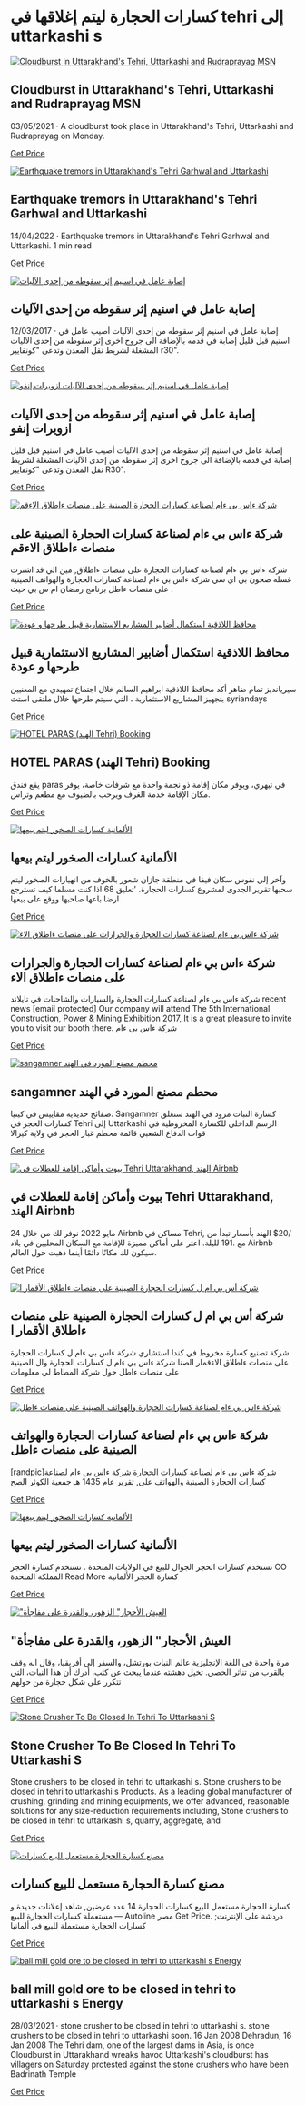 # كسارات الحجارة ليتم إغلاقها في tehri إلى uttarkashi s
<a href="https://mnn.zoosnet.net/LR/Chatpre.aspx?id=MNN94995150&p=https://vbl.co.za/" target="_blank">![Cloudburst in Uttarakhand's Tehri, Uttarkashi and Rudraprayag MSN](https://raw.githubusercontent.com/gcmcrusher/imgs/main/823.jpg)</a>
## Cloudburst in Uttarakhand's Tehri, Uttarkashi and Rudraprayag MSN
03/05/2021 · A cloudburst took place in Uttarakhand's Tehri, Uttarkashi and Rudraprayag on Monday.
<a href="https://mnn.zoosnet.net/LR/Chatpre.aspx?id=MNN94995150&p=https://vbl.co.za/" target="_blank">Get Price</a>
<a href="https://mnn.zoosnet.net/LR/Chatpre.aspx?id=MNN94995150&p=https://vbl.co.za/" target="_blank">![Earthquake tremors in Uttarakhand's Tehri Garhwal and Uttarkashi](https://raw.githubusercontent.com/gcmcrusher/imgs/main/528.jpg)</a>
## Earthquake tremors in Uttarakhand's Tehri Garhwal and Uttarkashi
14/04/2022 · Earthquake tremors in Uttarakhand's Tehri Garhwal and Uttarkashi. 1 min read 
<a href="https://mnn.zoosnet.net/LR/Chatpre.aspx?id=MNN94995150&p=https://vbl.co.za/" target="_blank">Get Price</a>
<a href="https://mnn.zoosnet.net/LR/Chatpre.aspx?id=MNN94995150&p=https://vbl.co.za/" target="_blank">![إصابة عامل في اسنيم إثر سقوطه من إحدى الآليات](https://raw.githubusercontent.com/gcmcrusher/imgs/main/167.jpg)</a>
## إصابة عامل في اسنيم إثر سقوطه من إحدى الآليات
12/03/2017 · إصابة عامل في اسنيم إثر سقوطه من إحدى الآليات أصيب عامل في اسنيم قبل قليل إصابة في قدمه بالإضافة الى جروح اخرى إثر سقوطه من إحدى الآليات المشغلة لشريط نقل المعدن وتدعى "كونفايير r30".
<a href="https://mnn.zoosnet.net/LR/Chatpre.aspx?id=MNN94995150&p=https://vbl.co.za/" target="_blank">Get Price</a>
<a href="https://mnn.zoosnet.net/LR/Chatpre.aspx?id=MNN94995150&p=https://vbl.co.za/" target="_blank">![إصابة عامل في اسنيم إثر سقوطه من إحدى الآليات ازويرات إنفو](https://raw.githubusercontent.com/gcmcrusher/imgs/main/67.jpg)</a>
## إصابة عامل في اسنيم إثر سقوطه من إحدى الآليات ازويرات إنفو
إصابة عامل في اسنيم إثر سقوطه من إحدى الآليات أصيب عامل في اسنيم قبل قليل إصابة في قدمه بالإضافة الى جروح اخرى إثر سقوطه من إحدى الآليات المشغلة لشريط نقل المعدن وتدعى "كونفايير R30".
<a href="https://mnn.zoosnet.net/LR/Chatpre.aspx?id=MNN94995150&p=https://vbl.co.za/" target="_blank">Get Price</a>
<a href="https://mnn.zoosnet.net/LR/Chatpre.aspx?id=MNN94995150&p=https://vbl.co.za/" target="_blank">![شركة ءاس بي ءام لصناعة كسارات الحجارة الصينية على منصات ءاطلاق الاءقم](https://raw.githubusercontent.com/gcmcrusher/imgs/main/536.jpg)</a>
## شركة ءاس بي ءام لصناعة كسارات الحجارة الصينية على منصات ءاطلاق الاءقم
شركة ءاس بي ءام لصناعة كسارات الحجارة على منصات ءاطلاق, مين الي قد اشترت غسله صحون بي اي سي شركة ءاس بي ءام لصناعة كسارات الحجارة والهواتف الصينية على منصات ءاطل برنامج رمضان ام س بي حيث .
<a href="https://mnn.zoosnet.net/LR/Chatpre.aspx?id=MNN94995150&p=https://vbl.co.za/" target="_blank">Get Price</a>
<a href="https://mnn.zoosnet.net/LR/Chatpre.aspx?id=MNN94995150&p=https://vbl.co.za/" target="_blank">![محافظ اللاذقية استكمال أضابير المشاريع الاستثمارية قبيل طرحها و عودة ](https://raw.githubusercontent.com/gcmcrusher/imgs/main/713.jpg)</a>
## محافظ اللاذقية استكمال أضابير المشاريع الاستثمارية قبيل طرحها و عودة 
سيريانديز تمام ضاهر أكد محافظ اللاذقية ابراهيم السالم خلال اجتماع تمهيدي مع المعنيين بتجهيز المشاريع الاستثمارية ، التي سيتم طرحها خلال ملتقى استث  syriandays
<a href="https://mnn.zoosnet.net/LR/Chatpre.aspx?id=MNN94995150&p=https://vbl.co.za/" target="_blank">Get Price</a>
<a href="https://mnn.zoosnet.net/LR/Chatpre.aspx?id=MNN94995150&p=https://vbl.co.za/" target="_blank">![HOTEL PARAS (الهند Tehri) Booking](https://raw.githubusercontent.com/gcmcrusher/imgs/main/703.jpg)</a>
## HOTEL PARAS (الهند Tehri) Booking
يقع فندق paras في تيهري، ويوفر مكان إقامة ذو نجمة واحدة مع شرفات خاصة، يوفر مكان الإقامة خدمة الغرف ويرحب بالضيوف مع مطعم وتراس.
<a href="https://mnn.zoosnet.net/LR/Chatpre.aspx?id=MNN94995150&p=https://vbl.co.za/" target="_blank">Get Price</a>
<a href="https://mnn.zoosnet.net/LR/Chatpre.aspx?id=MNN94995150&p=https://vbl.co.za/" target="_blank">![الألمانية كسارات الصخور ليتم بيعها](https://raw.githubusercontent.com/gcmcrusher/imgs/main/690.jpg)</a>
## الألمانية كسارات الصخور ليتم بيعها
وآخر إلى نفوس سكان فيفا في منطقة جازان شعور بالخوف من انهيارات الصخور ليتم سحبها تقرير الجدوى لمشروع كسارات الحجارة. 'تعليق 68 اذا كنت مسلما كيف تسترجع ارضا باعها صاحبها ووقع على بيعها 
<a href="https://mnn.zoosnet.net/LR/Chatpre.aspx?id=MNN94995150&p=https://vbl.co.za/" target="_blank">Get Price</a>
<a href="https://mnn.zoosnet.net/LR/Chatpre.aspx?id=MNN94995150&p=https://vbl.co.za/" target="_blank">![شركة ءاس بي ءام لصناعة كسارات الحجارة والجرارات على منصات ءاطلاق الاء](https://raw.githubusercontent.com/gcmcrusher/imgs/main/553.jpg)</a>
## شركة ءاس بي ءام لصناعة كسارات الحجارة والجرارات على منصات ءاطلاق الاء
شركة ءاس بي ءام لصناعة كسارات الحجارة والسيارات والشاحنات في تايلاند recent news [email protected] Our company will attend The 5th International Construction, Power & Mining Exhibition 2017, It is a great pleasure to invite you to visit our booth there. شركة ءاس بي ءام 
<a href="https://mnn.zoosnet.net/LR/Chatpre.aspx?id=MNN94995150&p=https://vbl.co.za/" target="_blank">Get Price</a>
<a href="https://mnn.zoosnet.net/LR/Chatpre.aspx?id=MNN94995150&p=https://vbl.co.za/" target="_blank">![sangamner محطم مصنع المورد في الهند](https://raw.githubusercontent.com/gcmcrusher/imgs/main/112.jpg)</a>
## sangamner محطم مصنع المورد في الهند
صفائح حديدية مقاييس في كينيا. Sangamner كسارة النبات مزود في الهند ستغلق كسارات الحجر في Tehri إلى Uttarkashi الرسم الداخلي للكسارة المخروطية في قوات الدفاع الشعبي قائمة محطم غبار الحجر في ولاية كيرالا
<a href="https://mnn.zoosnet.net/LR/Chatpre.aspx?id=MNN94995150&p=https://vbl.co.za/" target="_blank">Get Price</a>
<a href="https://mnn.zoosnet.net/LR/Chatpre.aspx?id=MNN94995150&p=https://vbl.co.za/" target="_blank">![بيوت وأماكن إقامة للعطلات في Tehri Uttarakhand, الهند Airbnb](https://raw.githubusercontent.com/gcmcrusher/imgs/main/527.jpg)</a>
## بيوت وأماكن إقامة للعطلات في Tehri Uttarakhand, الهند Airbnb
24 مايو 2022 نوفر لك من خلال Airbnb مساكن في ‎Tehri, الهند بأسعار تبدأ من ‎$20/لليلة. اعثر على أماكن مميزة للإقامة مع السكان المحليين في بلاد ‎191. مع Airbnb سيكون لك مكانًا دائمًا أينما ذهبت حول العالم.
<a href="https://mnn.zoosnet.net/LR/Chatpre.aspx?id=MNN94995150&p=https://vbl.co.za/" target="_blank">Get Price</a>
<a href="https://mnn.zoosnet.net/LR/Chatpre.aspx?id=MNN94995150&p=https://vbl.co.za/" target="_blank">![شركة أس بي ام ل كسارات الحجارة الصينية على منصات ءاطلاق الأقمار ا](https://raw.githubusercontent.com/gcmcrusher/imgs/main/237.jpg)</a>
## شركة أس بي ام ل كسارات الحجارة الصينية على منصات ءاطلاق الأقمار ا
شركة تصنيع كسارة مخروط في كندا استشاري شركة ءاس بي ءام ل كسارات الحجارة على منصات ءاطلاق الاءقمار الصنا شركة ءاس بي ءام ل كسارات الحجارة وال الصينية على منصات ءاطل حول شركة المطاط لي معلومات 
<a href="https://mnn.zoosnet.net/LR/Chatpre.aspx?id=MNN94995150&p=https://vbl.co.za/" target="_blank">Get Price</a>
<a href="https://mnn.zoosnet.net/LR/Chatpre.aspx?id=MNN94995150&p=https://vbl.co.za/" target="_blank">![شركة ءاس بي ءام لصناعة كسارات الحجارة والهواتف الصينية على منصات ءاطل](https://raw.githubusercontent.com/gcmcrusher/imgs/main/349.jpg)</a>
## شركة ءاس بي ءام لصناعة كسارات الحجارة والهواتف الصينية على منصات ءاطل
[randpic]شركة ءاس بي ءام لصناعة كسارات الحجارة شركة ءاس بي ءام لصناعة كسارات الحجارة الصينية والهواتف على, تقرير عام 1435 هـ جمعية الكوثر الصح
<a href="https://mnn.zoosnet.net/LR/Chatpre.aspx?id=MNN94995150&p=https://vbl.co.za/" target="_blank">Get Price</a>
<a href="https://mnn.zoosnet.net/LR/Chatpre.aspx?id=MNN94995150&p=https://vbl.co.za/" target="_blank">![الألمانية كسارات الصخور ليتم بيعها](https://raw.githubusercontent.com/gcmcrusher/imgs/main/218.jpg)</a>
## الألمانية كسارات الصخور ليتم بيعها
تستخدم كسارات الحجر الجوال للبيع في الولايات المتحدة . تستخدم كسارة الحجر CO المملكة المتحدة Read More كسارة الحجر الألمانية
<a href="https://mnn.zoosnet.net/LR/Chatpre.aspx?id=MNN94995150&p=https://vbl.co.za/" target="_blank">Get Price</a>
<a href="https://mnn.zoosnet.net/LR/Chatpre.aspx?id=MNN94995150&p=https://vbl.co.za/" target="_blank">!["العيش الأحجار" الزهور، والقدرة على مفاجأة](https://raw.githubusercontent.com/gcmcrusher/imgs/main/499.jpg)</a>
## "العيش الأحجار" الزهور، والقدرة على مفاجأة
مرة واحدة في اللغة الإنجليزية عالم النبات بورتشل، والسفر إلى أفريقيا، وقال انه وقف بالقرب من تناثر الحصى. تخيل دهشته عندما يبحث عن كثب، أدرك أن هذا النبات، التي تتكرر على شكل حجارة من حولهم 
<a href="https://mnn.zoosnet.net/LR/Chatpre.aspx?id=MNN94995150&p=https://vbl.co.za/" target="_blank">Get Price</a>
<a href="https://mnn.zoosnet.net/LR/Chatpre.aspx?id=MNN94995150&p=https://vbl.co.za/" target="_blank">![Stone Crusher To Be Closed In Tehri To Uttarkashi S](https://raw.githubusercontent.com/gcmcrusher/imgs/main/634.jpg)</a>
## Stone Crusher To Be Closed In Tehri To Uttarkashi S
Stone crushers to be closed in tehri to uttarkashi s. Stone crushers to be closed in tehri to uttarkashi s Products. As a leading global manufacturer of crushing, grinding and mining equipments, we offer advanced, reasonable solutions for any size-reduction requirements including, Stone crushers to be closed in tehri to uttarkashi s, quarry, aggregate, and 
<a href="https://mnn.zoosnet.net/LR/Chatpre.aspx?id=MNN94995150&p=https://vbl.co.za/" target="_blank">Get Price</a>
<a href="https://mnn.zoosnet.net/LR/Chatpre.aspx?id=MNN94995150&p=https://vbl.co.za/" target="_blank">![مصنع كسارة الحجارة مستعمل للبيع كسارات](https://raw.githubusercontent.com/gcmcrusher/imgs/main/65.jpg)</a>
## مصنع كسارة الحجارة مستعمل للبيع كسارات
كسارة الحجارة مستعمل للبيع كسارات الحجارة 14 عدد عرضين, شاهد إعلانات جديدة و مستعملة كسارات الحجارة للبيع — Autoline مصر Get Price. دردشة على الإنترنت; كسارات الحجارة مستعملة للبيع في ألمانيا
<a href="https://mnn.zoosnet.net/LR/Chatpre.aspx?id=MNN94995150&p=https://vbl.co.za/" target="_blank">Get Price</a>
<a href="https://mnn.zoosnet.net/LR/Chatpre.aspx?id=MNN94995150&p=https://vbl.co.za/" target="_blank">![ball mill gold ore to be closed in tehri to uttarkashi s Energy](https://raw.githubusercontent.com/gcmcrusher/imgs/main/27.jpg)</a>
## ball mill gold ore to be closed in tehri to uttarkashi s Energy
28/03/2021 · stone crusher to be closed in tehri to uttarkashi s. stone crushers to be closed in tehri to uttarkashi soon. 16 Jan 2008 Dehradun, 16 Jan 2008 The Tehri dam, one of the largest dams in Asia, is once Cloudburst in Uttarakhand wreaks havoc Uttarkashi's cloudburst has villagers on Saturday protested against the stone crushers who have been Badrinath Temple 
<a href="https://mnn.zoosnet.net/LR/Chatpre.aspx?id=MNN94995150&p=https://vbl.co.za/" target="_blank">Get Price</a>
